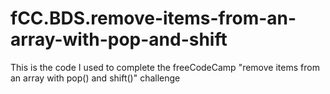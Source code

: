 # fCC.BDS.remove-items-from-an-array-with-pop-and-shift
This is the code I used to complete the freeCodeCamp "remove items from an array with pop() and shift()" challenge
